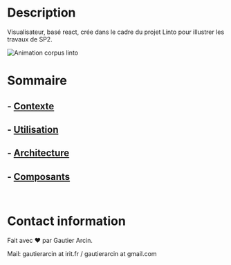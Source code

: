 # Description

Visualisateur, basé react, crée dans le cadre du projet Linto pour illustrer les travaux de SP2.

![Animation corpus linto](./doc/images/readme.gif)

# Sommaire

## - [Contexte](./doc/Contexte.md)

## - [Utilisation](./doc/Utilisation.md)

## - [Architecture](./doc/Architecture.md)

## - [Composants](./doc/Composants.md)

<br>

# Contact information

Fait avec ❤️ par Gautier Arcin.

Mail: gautierarcin at irit.fr / gautierarcin at gmail.com
